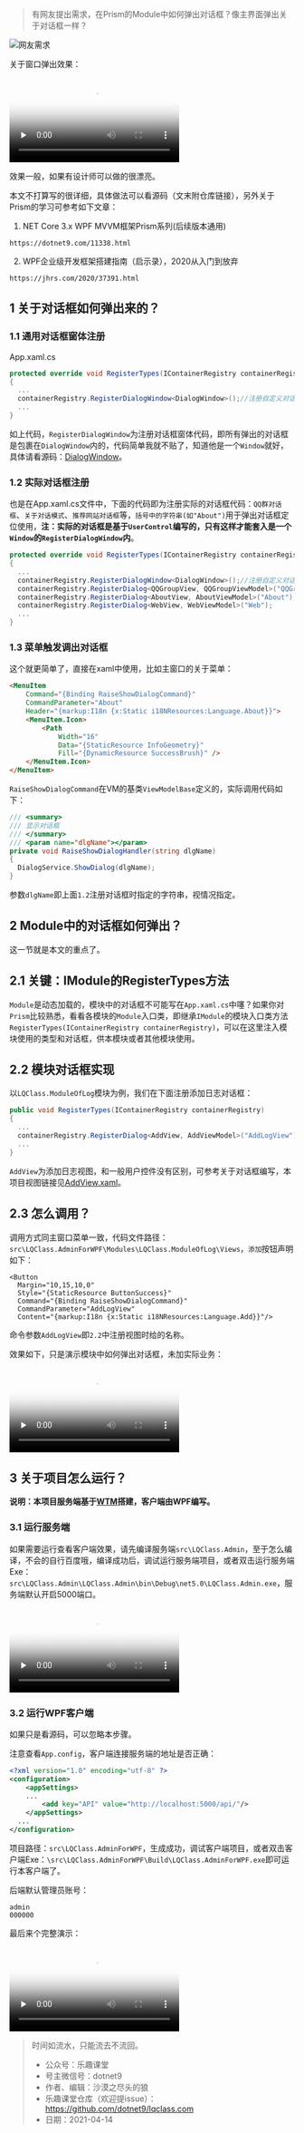>有网友提出需求，在Prism的Module中如何弹出对话框？像主界面弹出关于对话框一样？

![网友需求](https://img1.lequ.co/2021/04/0401.png)

关于窗口弹出效果：

<video id="video" controls="" preload="none" poster="https://img1.lequ.co/2021/04/0403.png">
  <source id="mp4" src="https://img1.lequ.co/2021/04/0402.mp4" type="video/mp4">
</video>

效果一般，如果有设计师可以做的很漂亮。

本文不打算写的很详细，具体做法可以看源码（文末附仓库链接），另外关于Prism的学习可参考如下文章：

1. NET Core 3.x WPF MVVM框架Prism系列(后续版本通用)

```
https://dotnet9.com/11338.html
```

2. WPF企业级开发框架搭建指南（启示录），2020从入门到放弃

```
https://jhrs.com/2020/37391.html
```

## 1 关于对话框如何弹出来的？

### 1.1 通用对话框窗体注册

App.xaml.cs

```C#
protected override void RegisterTypes(IContainerRegistry containerRegistry)
{
  ...
  containerRegistry.RegisterDialogWindow<DialogWindow>();//注册自定义对话框窗体
  ...
}
```

如上代码，`RegisterDialogWindow`为注册对话框窗体代码，即所有弹出的对话框是包裹在`DialogWindow`内的，代码简单我就不贴了，知道他是一个`Window`就好，具体请看源码：[DialogWindow](https://github.com/dotnet9/lqclass.com/blob/main/src/LQClass.AdminForWPF/LQClass.CustomControls/Controls/DialogWindow.xaml)。

### 1.2 实际对话框注册

也是在App.xaml.cs文件中，下面的代码即为注册实际的对话框代码：`QQ群对话框`、`关于对话模式`、`推荐网站对话框`等，`括号中的字符串(如"About")`用于弹出对话框定位使用，**注：实际的对话框是基于`UserControl`编写的，只有这样才能套入是一个`Window`的`RegisterDialogWindow`内**。

```C#
protected override void RegisterTypes(IContainerRegistry containerRegistry)
{
  ...
  containerRegistry.RegisterDialogWindow<DialogWindow>();//注册自定义对话框窗体
  containerRegistry.RegisterDialog<QQGroupView, QQGroupViewModel>("QQGroup");
  containerRegistry.RegisterDialog<AboutView, AboutViewModel>("About");
  containerRegistry.RegisterDialog<WebView, WebViewModel>("Web");
  ...
}
```

### 1.3 菜单触发调出对话框

这个就更简单了，直接在xaml中使用，比如主窗口的关于菜单：

```html
<MenuItem
    Command="{Binding RaiseShowDialogCommand}"
    CommandParameter="About"
    Header="{markup:I18n {x:Static i18NResources:Language.About}}">
    <MenuItem.Icon>
        <Path
            Width="16"
            Data="{StaticResource InfoGeometry}"
            Fill="{DynamicResource SuccessBrush}" />
    </MenuItem.Icon>
</MenuItem>
```

`RaiseShowDialogCommand`在VM的基类`ViewModelBase`定义的，实际调用代码如下：

```C#
/// <summary>
/// 显示对话框
/// </summary>
/// <param name="dlgName"></param>
private void RaiseShowDialogHandler(string dlgName)
{
  DialogService.ShowDialog(dlgName);
}
```

参数`dlgName`即上面`1.2`注册对话框时指定的字符串，视情况指定。

## 2 Module中的对话框如何弹出？

这一节就是本文的重点了。

## 2.1 关键：IModule的RegisterTypes方法

`Module`是动态加载的，模块中的对话框不可能写在`App.xaml.cs`中噻？如果你对`Prism`比较熟悉，看看各模块的`Module`入口类，即继承`IModule`的模块入口类方法`RegisterTypes(IContainerRegistry containerRegistry)`，可以在这里注入模块使用的类型和对话框，供本模块或者其他模块使用。

## 2.2 模块对话框实现

以`LQClass.ModuleOfLog`模块为例，我们在下面注册添加日志对话框：

```C#
public void RegisterTypes(IContainerRegistry containerRegistry)
{
  ...
  containerRegistry.RegisterDialog<AddView, AddViewModel>("AddLogView");
  ...
}
```

`AddView`为添加日志视图，和一般用户控件没有区别，可参考关于对话框编写，本项目视图链接见[AddView.xaml](https://github.com/dotnet9/lqclass.com/blob/main/src/LQClass.AdminForWPF/Modules/LQClass.ModuleOfLog/Views/AddView.xaml)。

## 2.3 怎么调用？

调用方式同主窗口菜单一致，代码文件路径：`src\LQClass.AdminForWPF\Modules\LQClass.ModuleOfLog\Views`，`添加`按钮声明如下：

```XAML
<Button
  Margin="10,15,10,0" 
  Style="{StaticResource ButtonSuccess}"
  Command="{Binding RaiseShowDialogCommand}"
  CommandParameter="AddLogView"
  Content="{markup:I18n {x:Static i18NResources:Language.Add}}"/>
```

命令参数`AddLogView`即`2.2`中注册视图时给的名称。

效果如下，只是演示模块中如何弹出对话框，未加实际业务：

<video id="video" controls="" preload="none" poster="https://img1.lequ.co/2021/04/0404.png">
  <source id="mp4" src="https://img1.lequ.co/2021/04/0405.mp4" type="video/mp4">
</video>

## 3 关于项目怎么运行？

**说明：本项目服务端基于[WTM](https://wtmdoc.walkingtec.cn/)搭建，客户端由WPF编写。**

### 3.1 运行服务端

如果需要运行查看客户端效果，请先编译服务端`src\LQClass.Admin`，至于怎么编译，不会的自行百度哦，编译成功后，调试运行服务端项目，或者双击运行服务端Exe：`src\LQClass.Admin\LQClass.Admin\bin\Debug\net5.0\LQClass.Admin.exe`，服务端默认开启5000端口。

<video id="video" controls="" preload="none" poster="https://img1.lequ.co/2021/04/0406.png">
  <source id="mp4" src="https://img1.lequ.co/2021/04/0407.mp4" type="video/mp4">
</video>

### 3.2 运行WPF客户端

如果只是看源码，可以忽略本步骤。

注意查看`App.config`，客户端连接服务端的地址是否正确：

```xml
<?xml version="1.0" encoding="utf-8" ?>
<configuration>
	<appSettings>
    ...
		<add key="API" value="http://localhost:5000/api/"/>
	</appSettings>
  ...
</configuration>
```

项目路径：`src\LQClass.AdminForWPF`，生成成功，调试客户端项目，或者双击客户端Exe：`\src\LQClass.AdminForWPF\Build\LQClass.AdminForWPF.exe`即可运行本客户端了。

后端默认管理员账号：

```
admin
000000
```

最后来个完整演示：

<video id="video" controls="" preload="none" poster="https://img1.lequ.co/2021/04/0408.png">
  <source id="mp4" src="https://img1.lequ.co/2021/04/0409.mp4" type="video/mp4">
</video>

> 
> 时间如流水，只能流去不流回。
> 
>- 公众号：乐趣课堂
>- 号主微信号：dotnet9
>- 作者、编辑：沙漠之尽头的狼
>- 乐趣课堂仓库（欢迎提issue）：https://github.com/dotnet9/lqclass.com
>- 日期：2021-04-14
> 